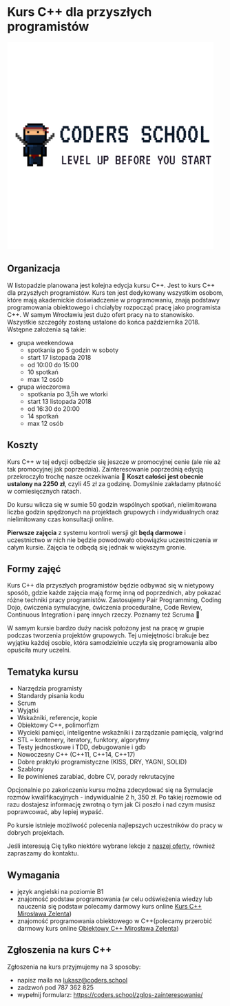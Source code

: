 # Kurs C++ dla przyszłych programistów


![Coders School](ninja.png)

## Organizacja

W listopadzie planowana jest kolejna edycja kursu C++. Jest to kurs C++ dla przyszłych programistów. Kurs ten jest dedykowany wszystkim osobom, które mają akademickie doświadczenie w programowaniu, znają podstawy programowania obiektowego i chciałyby rozpocząć pracę jako programista C++. W samym Wrocławiu jest dużo ofert pracy na to stanowisko. Wszystkie szczegóły zostaną ustalone do końca października 2018. Wstępne założenia są takie:

* grupa weekendowa
  * spotkania po 5 godzin w soboty
  * start 17 listopada 2018
  * od 10:00 do 15:00
  * 10 spotkań
  * max 12 osób
* grupa wieczorowa
  * spotkania po 3,5h we wtorki
  * start 13 listopada 2018
  * od 16:30 do 20:00
  * 14 spotkań
  * max 12 osób

## Koszty

Kurs C++ w tej edycji odbędzie się jeszcze w promocyjnej cenie (ale nie aż tak promocyjnej jak poprzednia). Zainteresowanie poprzednią edycją przekroczyło trochę nasze oczekiwania 🙂 **Koszt całości jest obecnie ustalony na 2250 zł**, czyli 45 zł za godzinę. Domyślnie zakładamy płatność w comiesięcznych ratach.

Do kursu wlicza się w sumie 50 godzin wspólnych spotkań, nielimitowana liczba godzin spędzonych na projektach grupowych i indywidualnych oraz nielimitowany czas konsultacji online.

**Pierwsze zajęcia** z systemu kontroli wersji git **będą darmowe** i uczestnictwo w nich nie będzie powodowało obowiązku uczestniczenia w całym kursie. Zajęcia te odbędą się jednak w większym gronie.

## Formy zajęć

Kurs C++ dla przyszłych programistów będzie odbywać się w nietypowy sposób, gdzie każde zajęcia mają formę inną od poprzednich, aby pokazać różne techniki pracy programistów. Zastosujemy Pair Programming, Coding Dojo, ćwiczenia symulacyjne, ćwiczenia proceduralne, Code Review, Continuous Integration i parę innych rzeczy. Poznamy też Scruma 🙂

W samym kursie bardzo duży nacisk położony jest na pracę w grupie podczas tworzenia projektów grupowych. Tej umiejętności brakuje bez wyjątku każdej osobie, która samodzielnie uczyła się programowania albo opuściła mury uczelni.

## Tematyka kursu

* Narzędzia programisty
* Standardy pisania kodu
* Scrum
* Wyjątki
* Wskaźniki, referencje, kopie
* Obiektowy C++, polimorfizm
* Wycieki pamięci, inteligentne wskaźniki i zarządzanie pamięcią, valgrind
* STL – kontenery, iteratory, funktory, algorytmy
* Testy jednostkowe i TDD, debugowanie i gdb
* Nowoczesny C++ (C++11, C++14, C++17)
* Dobre praktyki programistyczne (KISS, DRY, YAGNI, SOLID)
* Szablony
* Ile powinieneś zarabiać, dobre CV, porady rekrutacyjne

Opcjonalnie po zakończeniu kursu można zdecydować się na Symulacje rozmów kwalifikacyjnych - indywidualnie 2 h, 350 zł. Po takiej rozmowie od razu dostajesz informację zwrotną o tym jak Ci poszło i nad czym musisz poprawcować, aby lepiej wypaść.

Po kursie istnieje możliwość polecenia najlepszych uczestników do pracy w dobrych projektach.

Jeśli interesują Cię tylko niektóre wybrane lekcje z [naszej oferty][2], również zapraszamy do kontaktu.

## Wymagania

* język angielski na poziomie B1
* znajomość podstaw programowania (w celu odświeżenia wiedzy lub nauczenia się podstaw polecamy darmowy kurs online [Kurs C++ Mirosława Zelenta][3])
* znajomość programowania obiektowego w C++(polecamy przerobić darmowy kurs online [Obiektowy C++ Mirosława Zelenta][4])

## Zgłoszenia na kurs C++

Zgłoszenia na kurs przyjmujemy na 3 sposoby:

* napisz maila na <lukasz@coders.school>
* zadzwoń pod 787 362 825
* wypełnij formularz: <https://coders.school/zglos-zainteresowanie/>

 [1]: https://coders.school/wp-content/uploads/2018/07/pixel-ninja-logo-square.png
 [2]: https://coders.school/oferta/
 [3]: http://miroslawzelent.pl/kurs-c++/
 [4]: http://miroslawzelent.pl/kurs-obiektowy-c++/

